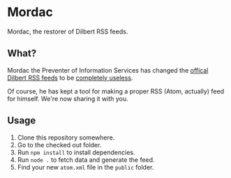 Mordac
======

Mordac, the restorer of Dilbert RSS feeds.

What?
-----

Mordac the Preventer of Information Services has changed the
[offical Dilbert RSS feeds][] to be [completely useless][].

Of course, he has kept a tool for making a proper RSS (Atom, actually)
feed for himself. We're now sharing it with you.

Usage
-----

1. Clone this repository somewhere.
2. Go to the checked out folder.
3. Run `npm install` to install dependencies.
4. Run `node .` to fetch data and generate the feed.
5. Find your new `atom.xml` file in the `public` folder.

[offical Dilbert RSS feeds]: http://dilbert.com/rss/
[completely useless]: http://feed.dilbert.com/dilbert/daily_strip
